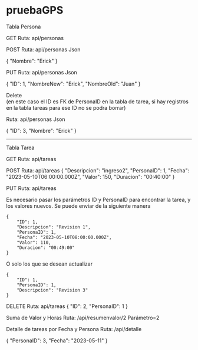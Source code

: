 # pruebaGPS

Tabla Persona

GET
Ruta: api/personas

POST
Ruta: api/personas
Json

{
  "Nombre": "Erick"
}



PUT
Ruta: api/personas
Json

{
  "ID": 1,
  "NombreNew": "Erick",
  "NombreOld": "Juan"
}



Delete  
(en este caso el ID es FK de PersonaID en la tabla de tarea, si hay registros en la tabla tareas para ese ID no se podra borrar)

Ruta: api/personas
Json

{
  "ID": 3,
  "Nombre": "Erick"
}

*************************************************************
Tabla Tarea

GET
Ruta: api/tareas

POST
Ruta: api/tareas
    {
        "Descripcion": "ingreso2",
        "PersonaID": 1,
        "Fecha": "2023-05-10T06:00:00.000Z",
        "Valor": 150,
        "Duracion": "00:40:00"
    }


PUT
Ruta: api/tareas

Es necesario pasar los parámetros ID y PersonaID para encontrar la tarea, y los valores nuevos.
Se puede enviar de la siguiente manera

    {
        "ID": 1,
        "Descripcion": "Revision 1",
        "PersonaID": 1,
        "Fecha": "2023-05-10T08:00:00.000Z",
        "Valor": 110,
        "Duracion": "00:49:00"
    }
    
    
O solo los que se desean actualizar 

    {
        "ID": 1,
        "PersonaID": 1,
        "Descripcion": "Revision 3"
    }


DELETE
Ruta: api/tareas
    {
        "ID": 2,
        "PersonaID": 1
    }


Suma de Valor y Horas 
Ruta: /api/resumenvalor/2
Parámetro=2

Detalle de tareas por Fecha y Persona
Ruta: /api/detalle

{
  "PersonaID": 3,
  "Fecha": "2023-05-11"
}

